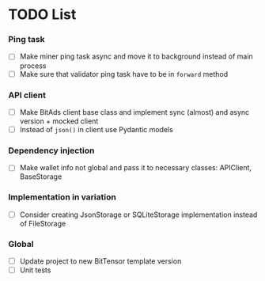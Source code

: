# TODO List

### Ping task
- [ ] Make miner ping task async and move it to background instead of main process
- [ ] Make sure that validator ping task have to be in `forward` method

### API client
- [ ] Make BitAds client base class and implement sync (almost) and async version + mocked client
- [ ] Instead of `json()` in client use Pydantic models

### Dependency injection
- [ ] Make wallet info not global and pass it to necessary classes: APIClient, BaseStorage

### Implementation in variation
- [ ] Consider creating JsonStorage or SQLiteStorage implementation instead of FileStorage

### Global
- [ ] Update project to new BitTensor template version
- [ ] Unit tests